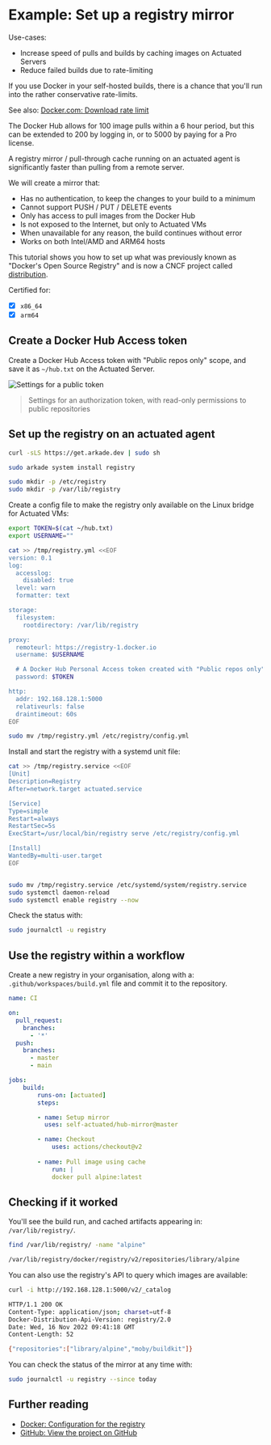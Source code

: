 # Example: Set up a registry mirror

Use-cases:

* Increase speed of pulls and builds by caching images on Actuated Servers
* Reduce failed builds due to rate-limiting

If you use Docker in your self-hosted builds, there is a chance that you'll run into the rather conservative rate-limits.

See also: [Docker.com: Download rate limit](https://docs.docker.com/docker-hub/download-rate-limit/)

The Docker Hub allows for 100 image pulls within a 6 hour period, but this can be extended to 200 by logging in, or to 5000 by paying for a Pro license.

A registry mirror / pull-through cache running on an actuated agent is significantly faster than pulling from a remote server.

We will create a mirror that:

* Has no authentication, to keep the changes to your build to a minimum
* Cannot support PUSH / PUT / DELETE events
* Only has access to pull images from the Docker Hub
* Is not exposed to the Internet, but only to Actuated VMs
* When unavailable for any reason, the build continues without error
* Works on both Intel/AMD and ARM64 hosts

This tutorial shows you how to set up what was previously known as "Docker's Open Source Registry" and is now a CNCF project called [distribution](https://github.com/distribution/distribution).

Certified for:

- [x] `x86_64`
- [x] `arm64`

## Create a Docker Hub Access token

Create a Docker Hub Access token with "Public repos only" scope, and save it as `~/hub.txt` on the Actuated Server.

![Settings for a public token](/images/read-only-public-token.png)

> Settings for an authorization token, with read-only permissions to public repositories

## Set up the registry on an actuated agent

```bash
curl -sLS https://get.arkade.dev | sudo sh

sudo arkade system install registry

sudo mkdir -p /etc/registry
sudo mkdir -p /var/lib/registry
```

Create a config file to make the registry only available on the Linux bridge for Actuated VMs:

```bash
export TOKEN=$(cat ~/hub.txt)
export USERNAME=""

cat >> /tmp/registry.yml <<EOF
version: 0.1
log:
  accesslog:
    disabled: true
  level: warn
  formatter: text

storage:
  filesystem:
    rootdirectory: /var/lib/registry

proxy:
  remoteurl: https://registry-1.docker.io
  username: $USERNAME

  # A Docker Hub Personal Access token created with "Public repos only" scope
  password: $TOKEN

http:
  addr: 192.168.128.1:5000
  relativeurls: false
  draintimeout: 60s
EOF

sudo mv /tmp/registry.yml /etc/registry/config.yml
```

Install and start the registry with a systemd unit file:

```bash
cat >> /tmp/registry.service <<EOF
[Unit]
Description=Registry
After=network.target actuated.service

[Service]
Type=simple
Restart=always
RestartSec=5s
ExecStart=/usr/local/bin/registry serve /etc/registry/config.yml

[Install]
WantedBy=multi-user.target
EOF


sudo mv /tmp/registry.service /etc/systemd/system/registry.service
sudo systemctl daemon-reload
sudo systemctl enable registry --now
```

Check the status with:

```bash
sudo journalctl -u registry
```

## Use the registry within a workflow

Create a new registry in your organisation, along with a: `.github/workspaces/build.yml` file and commit it to the repository.

```yaml
name: CI

on:
  pull_request:
    branches:
      - '*'
  push:
    branches:
      - master
      - main

jobs:
    build:
        runs-on: [actuated]
        steps:

        - name: Setup mirror
          uses: self-actuated/hub-mirror@master

        - name: Checkout
            uses: actions/checkout@v2
    
        - name: Pull image using cache
            run: |
            docker pull alpine:latest
```

## Checking if it worked

You'll see the build run, and cached artifacts appearing in: `/var/lib/registry/`.

```bash
find /var/lib/registry/ -name "alpine"

/var/lib/registry/docker/registry/v2/repositories/library/alpine
```

You can also use the registry's API to query which images are available:

```bash
curl -i http://192.168.128.1:5000/v2/_catalog

HTTP/1.1 200 OK
Content-Type: application/json; charset=utf-8
Docker-Distribution-Api-Version: registry/2.0
Date: Wed, 16 Nov 2022 09:41:18 GMT
Content-Length: 52

{"repositories":["library/alpine","moby/buildkit"]}
```

You can check the status of the mirror at any time with:

```bash
sudo journalctl -u registry --since today
```

## Further reading

* [Docker: Configuration for the registry](https://docs.docker.com/registry/configuration/)
* [GitHub: View the project on GitHub](https://github.com/distribution/distribution)
